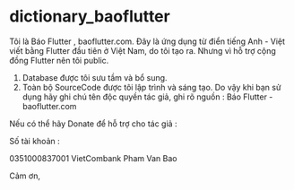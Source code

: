 # dictionary_baoflutter

Tôi là Báo Flutter , baoflutter.com.
Đây là ứng dụng từ điển tiếng Anh - Việt viết bằng Flutter đầu tiên ở Việt Nam, do tôi tạo ra.
Nhưng vì hỗ trợ cộng đồng Flutter nên tôi public.

1. Database được tôi sưu tầm và bổ sung.
2. Toàn bộ SourceCode được tôi lập trình và sáng tạo. Do vậy khi bạn sử dụng hãy ghi chú tên độc quyền tác giả, ghi rõ nguồn : Báo Flutter - baoflutter.com

Nếu có thể hãy Donate để hỗ trợ cho tác giả : 

Số tài khoản : 

0351000837001
VietCombank
Pham Van Bao

Cảm ơn,
